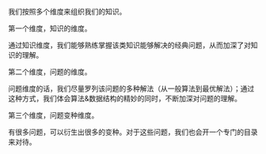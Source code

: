 我们按照多个维度来组织我们的知识。

第一个维度，知识的维度。

通过知识维度，我们能够熟练掌握该类知识能够解决的经典问题，从而加深了对知识的理解。

第二个维度，问题的维度。

问题维度的话，我们尽量罗列该问题的多种解法（从一般算法到最优解法）；通过这种方式，我们体会算法&数据结构的精妙的同时，不断加深对问题的理解。

第三个维度，问题变种维度。

有很多问题，可以衍生出很多的变种。对于这些问题，我们也会开一个专门的目录来对待。